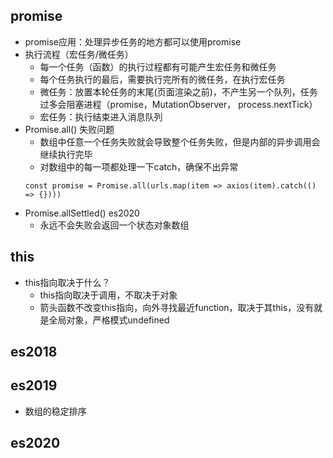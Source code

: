 ## promise

- promise应用：处理异步任务的地方都可以使用promise
- 执行流程（宏任务/微任务）
  +  每一个任务（函数）的执行过程都有可能产生宏任务和微任务
  +  每个任务执行的最后，需要执行完所有的微任务，在执行宏任务
  +  微任务：放置本轮任务的末尾(页面渲染之前)，不产生另一个队列，任务过多会阻塞进程（promise，MutationObserver， process.nextTick）
  + 宏任务：执行结束进入消息队列
- Promise.all() 失败问题
  + 数组中任意一个任务失败就会导致整个任务失败，但是内部的异步调用会继续执行完毕
  + 对数组中的每一项都处理一下catch，确保不出异常
  ```
  const promise = Promise.all(urls.map(item => axios(item).catch(() => {})))
  ```
- Promise.allSettled() es2020
  + 永远不会失败会返回一个状态对象数组

## this 
- this指向取决于什么？
  + this指向取决于调用，不取决于对象
  + 箭头函数不改变this指向，向外寻找最近function，取决于其this，没有就是全局对象，严格模式undefined
## es2018

## es2019
- 数组的稳定排序

## es2020


